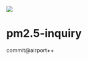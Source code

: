 ![](https://www.codeship.io/projects/1d9ece90-cee7-0131-4d5d-1ac3e6e153a0/status)

pm2.5-inquiry
=============
commit@airport++